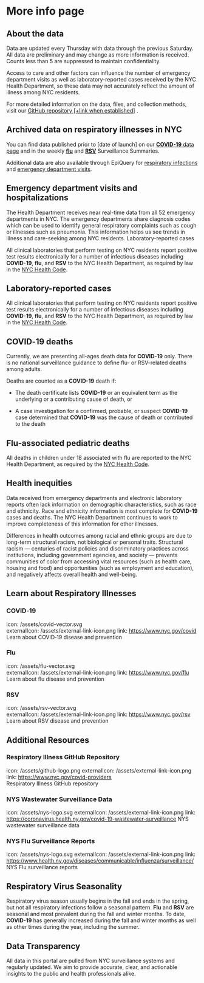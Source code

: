# More info page


## About the data
Data are updated every Thursday with data through the previous Saturday. All data are preliminary and may change as more information is received. Counts less than 5 are suppressed to maintain confidentiality. 

Access to care and other factors can influence the number of emergency department visits as well as laboratory-reported cases received by the NYC Health Department, so these data may not accurately reflect the amount of illness among NYC residents.  

For more detailed information on the data, files, and collection methods, visit our <a href="" target="_blank" rel="noopener noreferrer">GitHub repository [+link when established]</a> . 

## Archived data on respiratory illnesses in NYC
You can find data published prior to [date of launch] on our <a href="https://www.nyc.gov/site/doh/covid/covid-19-data.page" target="_blank" rel="noopener noreferrer"> **COVID-19** data page</a> and in the weekly <a href="https://www.nyc.gov/site/doh/providers/health-topics/flu-alerts.page" target="_blank" rel="noopener noreferrer"> **flu**</a> and  <a href="https://www.nyc.gov/site/doh/covid/covid-19-data.page" target="_blank" rel="noopener noreferrer">**RSV**</a> Surveillance Summaries.  

Additional data are also available through EpiQuery for
<a href="https://a816-health.nyc.gov/hdi/epiquery/visualizations?PageType=ts&PopulationSource=CDSD&Topic=1&Subtopic=41" target="_blank" rel="noopener noreferrer">respiratory infections</a>
and
<a href="https://a816-health.nyc.gov/hdi/epiquery/visualizations?PageType=ts&PopulationSource=CDSD&Topic=1&Subtopic=41" target="_blank" rel="noopener noreferrer">emergency department visits</a>. 

## Emergency department visits and hospitalizations
The Health Department receives near real-time data from all 52 emergency departments in NYC. The emergency departments share diagnosis codes which can be used to identify general respiratory complaints such as cough or illnesses such as pneumonia. This information helps us see trends in illness and care-seeking among NYC residents. Laboratory-reported cases 

All clinical laboratories that perform testing on NYC residents report positive test results electronically for a number of infectious diseases including **COVID-19**, **flu**, and **RSV** to the NYC Health Department, as required by law in the <a href="https://www.nyc.gov/site/doh/providers/reporting-and-services/notifiable-diseases-and-conditions-reporting-central.page" target="_blank" rel="noopener noreferrer">NYC Health Code</a>.  

## Laboratory-reported cases
All clinical laboratories that perform testing on NYC residents report positive test results electronically for a number of infectious diseases including **COVID-19**, **flu**, and **RSV** to the NYC Health Department, as required by law in the <a href="https://www.nyc.gov/site/doh/providers/reporting-and-services/notifiable-diseases-and-conditions-reporting-central.page" target="_blank" rel="noopener noreferrer">NYC Health Code</a>.   

## COVID‑19 deaths
Currently, we are presenting all-ages death data for **COVID-19** only. There is no national surveillance guidance to define flu- or RSV-related deaths among adults.  

Deaths are counted as a **COVID-19** death if: 

* The death certificate lists **COVID-19** or an equivalent term as the underlying or a contributing cause of death, or  

* A case investigation for a confirmed, probable, or suspect **COVID-19** case determined that **COVID-19** was the cause of death or contributed to the death 

## Flu‑associated pediatric deaths
All deaths in children under 18 associated with flu are reported to the NYC Health Department, as required by the <a href="https://www.nyc.gov/site/doh/providers/reporting-and-services/notifiable-diseases-and-conditions-reporting-central.page" target="_blank" rel="noopener noreferrer">NYC Health Code</a>.  

## Health inequities
Data received from emergency departments and electronic laboratory reports often lack information on demographic characteristics, such as race and ethnicity. Race and ethnicity information is most complete for **COVID-19** cases and deaths. The NYC Health Department continues to work to improve completeness of this information for other illnesses.  

Differences in health outcomes among racial and ethnic groups are due to long-term structural racism, not biological or personal traits. Structural racism — centuries of racist policies and discriminatory practices across institutions, including government agencies, and society — prevents communities of color from accessing vital resources (such as health care, housing and food) and opportunities (such as employment and education), and negatively affects overall health and well-being. 


## Learn about Respiratory Illnesses
### COVID‑19
icon: /assets/covid-vector.svg  
externalIcon: /assets/external-link-icon.png
link: https://www.nyc.gov/covid  
Learn about COVID‑19 disease and prevention 

### Flu
icon: /assets/flu-vector.svg  
externalIcon: /assets/external-link-icon.png
link: https://www.nyc.gov/flu  
Learn about flu disease and prevention 

### RSV
icon: /assets/rsv-vector.svg  
externalIcon: /assets/external-link-icon.png
link: https://www.nyc.gov/rsv  
Learn about RSV disease and prevention 



## Additional Resources
### Respiratory Illness GitHub Repository
icon: /assets/github-logo.png
externalIcon: /assets/external-link-icon.png
link: https://www.nyc.gov/covid-providers  
Respiratory Illness GitHub repository

### NYS Wastewater Surveillance Data
icon: /assets/nys-logo.svg 
externalIcon: /assets/external-link-icon.png
link: https://coronavirus.health.ny.gov/covid-19-wastewater-surveillance 
NYS wastewater surveillance data

### NYS Flu Surveillance Reports
icon: /assets/nys-logo.svg
externalIcon: /assets/external-link-icon.png
link: https://www.health.ny.gov/diseases/communicable/influenza/surveillance/
NYS Flu surveillance reports

## Respiratory Virus Seasonality
Respiratory virus season usually begins in the fall and ends in the spring, but not all respiratory infections follow a seasonal pattern. **Flu** and **RSV** are seasonal and most prevalent during the fall and winter months. To date, **COVID-19** has generally increased during the fall and winter months as well as other times during the year, including the summer.

## Data Transparency
All data in this portal are pulled from NYC surveillance systems and regularly updated. We aim to provide accurate, clear, and actionable insights to the public and health professionals alike.